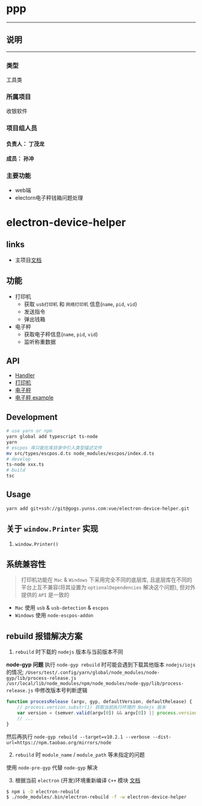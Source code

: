 # ppp
----
## 说明
---
### 类型
工具类

### 所属项目
收银软件

### 项目组人员
#### 负责人： 丁茂龙
#### 成员： 孙冲
### 主要功能

- web端
- electorn电子秤钱箱问题处理

# electron-device-helper

## links

- 主项目[文档](http://192.168.1.28:10003/#/other/build?id=%E7%BD%B2%E5%90%8D%EF%BC%8F%E6%89%93%E5%8C%85%EF%BC%8F%E5%8F%91%E5%B8%83%E4%BB%A5%E5%8F%8A%E8%87%AA%E5%8A%A8%E6%9B%B4%E6%96%B0)

## 功能
- 打印机
    - 获取 `usb打印机` 和 `网络打印机` 信息(`name`, `pid`, `vid`)
    - 发送指令
    - 弹出钱箱
- 电子秤
    - 获取电子秤信息(`name`, `pid`, `vid`)
    - 监听称重数据

## API
- [Handler](https://gogs.yunss.com/vue/electron-device-helper/src/branch/master/build/index.d.ts)
- [打印机](https://gogs.yunss.com/vue/electron-device-helper/src/branch/master/build/models/printer.d.ts)
- [电子秤](https://gogs.yunss.com/vue/electron-device-helper/src/branch/master/build/balance.d.ts)
- [电子秤 example](https://gogs.yunss.com/vue/electron-device-helper/src/branch/master/examples/balance.ts)

## Development

```bash
# use yarn or npm
yarn global add typescript ts-node
yarn
# escpos 库只能在库目录中引入类型描述文件
mv src/types/escpos.d.ts node_modules/escpos/index.d.ts
# develop
ts-node xxx.ts
# build
tsc
```

## Usage

```bash
yarn add git+ssh://git@gogs.yunss.com:vue/electron-device-helper.git
```

## 关于 `window.Printer` 实现
1. `window.Printer()`

## 系统兼容性
> 打印机功能在 `Mac` & `Windows` 下采用完全不同的底层库, 且底层库在不同的平台上互不兼容(将其设置为 `optionalDependencies` 解决这个问题), 但对外提供的 `API` 是一致的

- `Mac` 使用 `usb` & `usb-detection` & `escpos`
- `Windows` 使用 `node-escpos-addon`

## rebuild 报错解决方案

1. `rebuild` 时下载的 `nodejs` 版本与当前版本不同

**node-gyp 问题** 执行 `node-gyp rebuild` 时可能会遇到下载其他版本 `nodejs/iojs` 的情况; `/Users/test/.config/yarn/global/node_modules/node-gyp/lib/process-release.js` `/usr/local/lib/node_modules/npm/node_modules/node-gyp/lib/process-release.js` 中修改版本号判断逻辑
```javascript
function processRelease (argv, gyp, defaultVersion, defaultRelease) {
    // process.version.substr(1) 获取当前执行环境的 Nodejs 版本
    var version = (semver.valid(argv[0]) && argv[0]) || process.version.substr(1) || gyp.opts.target
    // ...
}
```

然后再执行 `node-gyp rebuild --target=v10.2.1 --verbose --dist-url=https://npm.taobao.org/mirrors/node`

2. `rebuild` 时 `module_name` / `module_path` 等未指定的问题

使用 `node-pre-gyp` 代替 `node-gyp` 解决

3. 根据当前 `electron` (开发)环境重新编译 `C++` 模块
[文档](https://electronjs.org/docs/tutorial/using-native-node-modules#%E4%B8%BA-electron-%E5%AE%89%E8%A3%85%E5%B9%B6%E9%87%8D%E6%96%B0%E7%BC%96%E8%AF%91%E6%A8%A1%E5%9D%97)

```bash
$ npm i -D electron-rebuild
$ ./node_modules/.bin/electron-rebuild -f -w electron-device-helper
```
